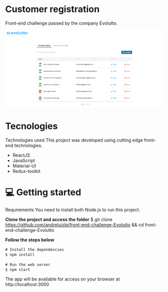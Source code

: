 # Customer registration 
Front-end challenge passed by the company Evolutto. 

![alt text](https://github.com/andreluizlq/front-end-challenge-Evolutto/blob/master/public/testeImg.png)

# Tecnologies

Technologies used
This project was developed using cutting edge front-end technologies.
 - ReactJS
 - JavaScript
 - Material-UI
 - Redux-toolkit

# 💻 Getting started
Requirements
You need to install both Node.js to run this project.

**Clone the project and access the folder**
$ git clone https://github.com/andreluizlq/front-end-challenge-Evolutto && cd front-end-challenge-Evolutto

**Follow the steps below**
```
# Install the dependencies
$ npm install

# Run the web server
$ npm start
```

The app will be available for access on your browser at http://localhost:3000
